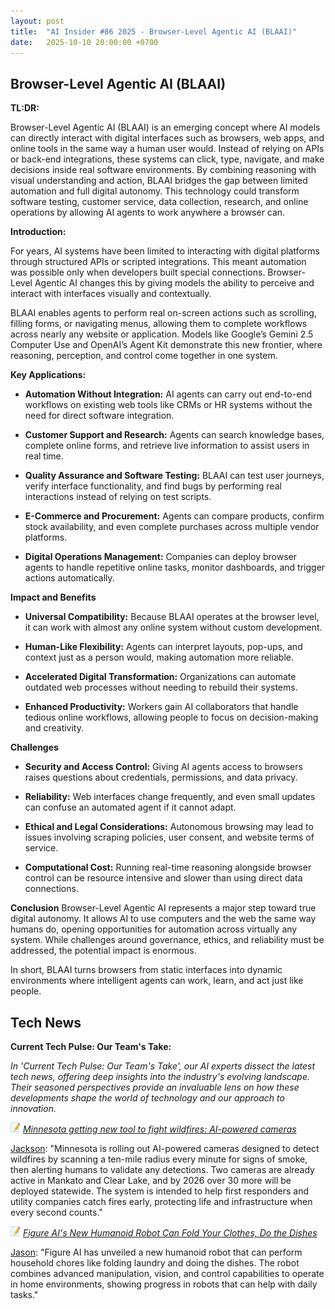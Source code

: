 ```yaml
---
layout: post
title:  "AI Insider #86 2025 - Browser-Level Agentic AI (BLAAI)"
date:   2025-10-10 20:00:00 +0700
---
```


## Browser-Level Agentic AI (BLAAI)

**TL:DR:**

Browser-Level Agentic AI (BLAAI) is an emerging concept where AI models can directly interact with digital interfaces such as browsers, web apps, and online tools in the same way a human user would. Instead of relying on APIs or back-end integrations, these systems can click, type, navigate, and make decisions inside real software environments. By combining reasoning with visual understanding and action, BLAAI bridges the gap between limited automation and full digital autonomy. This technology could transform software testing, customer service, data collection, research, and online operations by allowing AI agents to work anywhere a browser can.

__Introduction:__

For years, AI systems have been limited to interacting with digital platforms through structured APIs or scripted integrations. This meant automation was possible only when developers built special connections. Browser-Level Agentic AI changes this by giving models the ability to perceive and interact with interfaces visually and contextually.

BLAAI enables agents to perform real on-screen actions such as scrolling, filling forms, or navigating menus, allowing them to complete workflows across nearly any website or application. Models like Google’s Gemini 2.5 Computer Use and OpenAI’s Agent Kit demonstrate this new frontier, where reasoning, perception, and control come together in one system.

__Key Applications:__

* **Automation Without Integration:** AI agents can carry out end-to-end workflows on existing web tools like CRMs or HR systems without the need for direct software integration.

* **Customer Support and Research:** Agents can search knowledge bases, complete online forms, and retrieve live information to assist users in real time.

* **Quality Assurance and Software Testing:** BLAAI can test user journeys, verify interface functionality, and find bugs by performing real interactions instead of relying on test scripts.

* **E-Commerce and Procurement:** Agents can compare products, confirm stock availability, and even complete purchases across multiple vendor platforms.

* **Digital Operations Management:** Companies can deploy browser agents to handle repetitive online tasks, monitor dashboards, and trigger actions automatically.

__Impact and Benefits__

* **Universal Compatibility:** Because BLAAI operates at the browser level, it can work with almost any online system without custom development.

* **Human-Like Flexibility:** Agents can interpret layouts, pop-ups, and context just as a person would, making automation more reliable.

* **Accelerated Digital Transformation:** Organizations can automate outdated web processes without needing to rebuild their systems.

* **Enhanced Productivity:** Workers gain AI collaborators that handle tedious online workflows, allowing people to focus on decision-making and creativity.

__Challenges__

* **Security and Access Control:** Giving AI agents access to browsers raises questions about credentials, permissions, and data privacy.

* **Reliability:** Web interfaces change frequently, and even small updates can confuse an automated agent if it cannot adapt.

* **Ethical and Legal Considerations:** Autonomous browsing may lead to issues involving scraping policies, user consent, and website terms of service.

* **Computational Cost:** Running real-time reasoning alongside browser control can be resource intensive and slower than using direct data connections.

__Conclusion__
Browser-Level Agentic AI represents a major step toward true digital autonomy. It allows AI to use computers and the web the same way humans do, opening opportunities for automation across virtually any system. While challenges around governance, ethics, and reliability must be addressed, the potential impact is enormous.

In short, BLAAI turns browsers from static interfaces into dynamic environments where intelligent agents can work, learn, and act just like people.

## Tech News

__Current Tech Pulse: Our Team's Take:__

*In 'Current Tech Pulse: Our Team's Take', our AI experts dissect the latest tech news, offering deep insights into the industry's evolving landscape. Their seasoned perspectives provide an invaluable lens on how these developments shape the world of technology and our approach to innovation.*


![memo](/assets/images/memo16.png) *[Minnesota getting new tool to fight wildfires: AI-powered cameras](https://www.msn.com/en-us/news/technology/minnesota-getting-new-tool-to-fight-wildfires-ai-powered-cameras/ar-AA1OadWN)*

[Jackson](https://www.linkedin.com/in/jackson-cates-315a0b1ab/): "Minnesota is rolling out AI-powered cameras designed to detect wildfires by scanning a ten-mile radius every minute for signs of smoke, then alerting humans to validate any detections. Two cameras are already active in Mankato and Clear Lake, and by 2026 over 30 more will be deployed statewide. The system is intended to help first responders and utility companies catch fires early, protecting life and infrastructure when every second counts."

![memo](/assets/images/memo16.png) *[Figure AI's New Humanoid Robot Can Fold Your Clothes, Do the Dishes](https://www.pcmag.com/news/figure-ais-new-humanoid-robot-can-fold-your-clothes-do-the-dishes)*

[Jason](https://www.linkedin.com/in/jason-bengtson-b8a9a83b): "Figure AI has unveiled a new humanoid robot that can perform household chores like folding laundry and doing the dishes. The robot combines advanced manipulation, vision, and control capabilities to operate in home environments, showing progress in robots that can help with daily tasks."